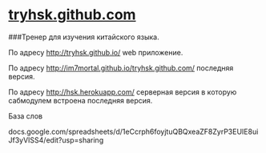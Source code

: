 [tryhsk.github.com](http://tryhsk.github.io/)
=================

###Тренер для изучения китайского языка. 

По адресу http://tryhsk.github.io/ web приложение.

По адресу http://im7mortal.github.io/tryhsk.github.com/ последняя версия.

По адресу http://hsk.herokuapp.com/ серверная версия в которую сабмодулем встроена последняя версия.

База слов

docs.google.com/spreadsheets/d/1eCcrph6foyjtuQBQxeaZF8ZyrP3EUIE8uiJf3yVISS4/edit?usp=sharing


